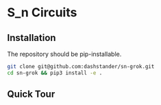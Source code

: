 # S_n Circuits

## Installation

The repository should be pip-installable. 

```bash
git clone git@github.com:dashstander/sn-grok.git
cd sn-grok && pip3 install -e .
```

## Quick Tour